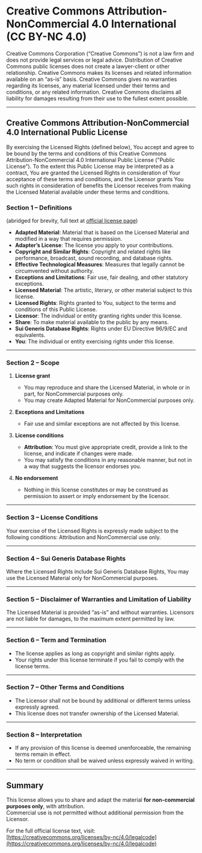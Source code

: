 # Creative Commons Attribution-NonCommercial 4.0 International (CC BY-NC 4.0)

Creative Commons Corporation (“Creative Commons”) is not a law firm and does not provide legal services or legal advice. 
Distribution of Creative Commons public licenses does not create a lawyer-client or other relationship. 
Creative Commons makes its licenses and related information available on an “as-is” basis. 
Creative Commons gives no warranties regarding its licenses, any material licensed under their terms and conditions, 
or any related information. Creative Commons disclaims all liability for damages resulting from their use to the fullest extent possible.

---

## Creative Commons Attribution-NonCommercial 4.0 International Public License

By exercising the Licensed Rights (defined below), You accept and agree to be bound by the terms and conditions of this Creative Commons Attribution-NonCommercial 4.0 International Public License ("Public License"). 
To the extent this Public License may be interpreted as a contract, You are granted the Licensed Rights in consideration of Your acceptance of these terms and conditions, 
and the Licensor grants You such rights in consideration of benefits the Licensor receives from making the Licensed Material available under these terms and conditions.

### Section 1 – Definitions
(abridged for brevity, full text at [official license page](https://creativecommons.org/licenses/by-nc/4.0/legalcode))

- **Adapted Material**: Material that is based on the Licensed Material and modified in a way that requires permission.  
- **Adapter’s License**: The license you apply to your contributions.  
- **Copyright and Similar Rights**: Copyright and related rights like performance, broadcast, sound recording, and database rights.  
- **Effective Technological Measures**: Measures that legally cannot be circumvented without authority.  
- **Exceptions and Limitations**: Fair use, fair dealing, and other statutory exceptions.  
- **Licensed Material**: The artistic, literary, or other material subject to this license.  
- **Licensed Rights**: Rights granted to You, subject to the terms and conditions of this Public License.  
- **Licensor**: The individual or entity granting rights under this license.  
- **Share**: To make material available to the public by any means.  
- **Sui Generis Database Rights**: Rights under EU Directive 96/9/EC and equivalents.  
- **You**: The individual or entity exercising rights under this license.  

---

### Section 2 – Scope

1. **License grant**  
   - You may reproduce and share the Licensed Material, in whole or in part, for NonCommercial purposes only.  
   - You may create Adapted Material for NonCommercial purposes only.  

2. **Exceptions and Limitations**  
   - Fair use and similar exceptions are not affected by this license.  

3. **License conditions**  
   - **Attribution**: You must give appropriate credit, provide a link to the license, and indicate if changes were made.  
   - You may satisfy the conditions in any reasonable manner, but not in a way that suggests the licensor endorses you.  

4. **No endorsement**  
   - Nothing in this license constitutes or may be construed as permission to assert or imply endorsement by the licensor.  

---

### Section 3 – License Conditions
Your exercise of the Licensed Rights is expressly made subject to the following conditions: Attribution and NonCommercial use only.

---

### Section 4 – Sui Generis Database Rights
Where the Licensed Rights include Sui Generis Database Rights, You may use the Licensed Material only for NonCommercial purposes.

---

### Section 5 – Disclaimer of Warranties and Limitation of Liability
The Licensed Material is provided “as-is” and without warranties. Licensors are not liable for damages, to the maximum extent permitted by law.

---

### Section 6 – Term and Termination
- The license applies as long as copyright and similar rights apply.  
- Your rights under this license terminate if you fail to comply with the license terms.  

---

### Section 7 – Other Terms and Conditions
- The Licensor shall not be bound by additional or different terms unless expressly agreed.  
- This license does not transfer ownership of the Licensed Material.  

---

### Section 8 – Interpretation
- If any provision of this license is deemed unenforceable, the remaining terms remain in effect.  
- No term or condition shall be waived unless expressly waived in writing.  

---

## Summary
This license allows you to share and adapt the material **for non-commercial purposes only**, with attribution.  
Commercial use is not permitted without additional permission from the Licensor.  

For the full official license text, visit:  
[https://creativecommons.org/licenses/by-nc/4.0/legalcode](https://creativecommons.org/licenses/by-nc/4.0/legalcode)
